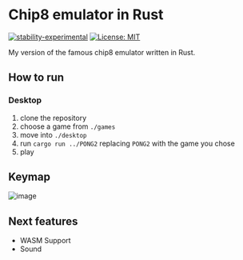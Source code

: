 # Chip8 emulator in Rust

[![stability-experimental](https://img.shields.io/badge/stability-experimental-orange.svg)](https://github.com/mkenney/software-guides/blob/master/STABILITY-BADGES.md#experimental)
[![License: MIT](https://img.shields.io/badge/License-MIT-yellow.svg)](https://opensource.org/licenses/MIT)

My version of the famous chip8 emulator written in Rust.

## How to run
### Desktop
1. clone the repository
2. choose a game from `./games`
3. move into `./desktop`
4. run `cargo run ../PONG2` replacing `PONG2` with the game you chose
5. play

## Keymap
![image](https://github.com/salvatore-giammanco/chip8/assets/44367448/bc7014e7-87c8-4473-b462-a411e5773704)


## Next features
- WASM Support
- Sound

